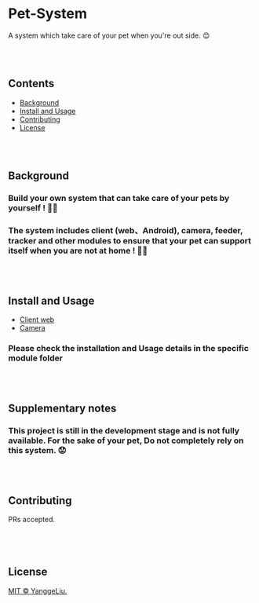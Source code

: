 # Pet-System

A system which take care of your pet when you're out side. 😊

<br>
<br>

## Contents
- [Background](#background)
- [Install and Usage](#install-and-usage)
- [Contributing](#contributing)
- [License](#license)

<br>
<br>

## Background

### Build your own system that can take care of your pets by yourself ! 🐱‍🏍

### The system includes client (web、Android), camera, feeder, tracker and other modules to ensure that your pet can support itself when you are not at home ! 🐱‍🏍

<br>
<br>

## Install and Usage

- [Client web](code/web/README.md)
- [Camera](code/cam_device/README.md)

### Please check the installation and Usage details in the specific module folder

<br>
<br>

## Supplementary notes

### This project is still in the development stage and is not fully available. For the sake of your pet, **Do not completely rely on this system**. 😟

<br>
<br>

## Contributing

PRs accepted.

### 

<br>
<br>

## License

[MIT © YanggeLiu.](../LICENSE)
